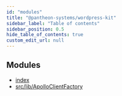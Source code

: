 ```yaml
---
id: "modules"
title: "@pantheon-systems/wordpress-kit"
sidebar_label: "Table of contents"
sidebar_position: 0.5
hide_table_of_contents: true
custom_edit_url: null
---
```


## Modules

- [index](modules/)
- [src/lib/ApolloClientFactory](modules/src_lib_ApolloClientFactory.md)

